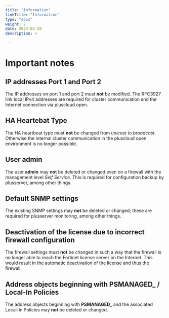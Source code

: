```yaml
---
title: "Information"
linkTitle: "Information"
type: "docs"
weight: 2
date: 2024-02-20
description: >

---
```


# Important notes

## IP addresses Port 1 and Port 2

The IP addresses on port 1 and port 2 must **not** be modified.
The RFC3927 link local IPv4 addresses are required for cluster communication and the Internet connection via pluscloud open.

## HA Heartebat Type

The HA heartbeat type must **not** be changed from *unicast* to *broadcast*. Otherwise the internal cluster communication in the pluscloud open environment is no longer possible.

## User admin

The user **admin** may **not** be deleted or changed even on a firewall with the management level *Self Service*. This is required for configuration backup by plusserver, among other things.

## Default SNMP settings

The existing SNMP settings may **not** be deleted or changed; these are required for plusserver monitoring, among other things.

## Deactivation of the license due to incorrect firewall configuration

The firewall settings must **not** be changed in such a way that the firewall is no longer able to reach the Fortinet license server on the Internet. This would result in the automatic deactivation of the license and thus the firewall.

## Address objects beginning with PSMANAGED_ / Local-In Policies

The address objects beginning with **PSMANAGED_** and the associated Local-In Policies may **not** be deleted or changed.
